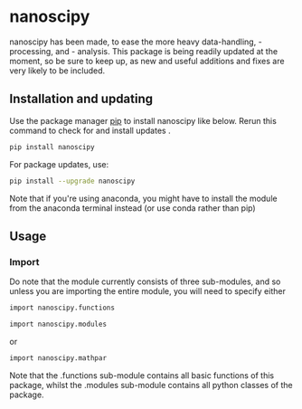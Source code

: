 # nanoscipy

nanoscipy has been made, to ease the more heavy data-handling, -processing, and - analysis. 
This package is being readily updated at the moment, so be sure to keep up, as new and useful additions and fixes are very likely to be included.

## Installation and updating
Use the package manager [pip](https://pip.pypa.io/en/stable/) to install nanoscipy like below. 
Rerun this command to check for and install  updates .
```bash
pip install nanoscipy
```
For package updates, use:
```bash
pip install --upgrade nanoscipy
```
Note that if you're using anaconda, you might have to install the module from the anaconda terminal instead (or use conda rather than pip)
## Usage
### Import
Do note that the module currently consists of three sub-modules, and so unless you are importing the entire module, you will need to specify either
```bash
import nanoscipy.functions
```
```bash
import nanoscipy.modules
```
or
```bash
import nanoscipy.mathpar
```
Note that the .functions sub-module contains all basic functions of this package, whilst the .modules sub-module contains all python classes of the package.

